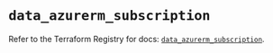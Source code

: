 # `data_azurerm_subscription`

Refer to the Terraform Registry for docs: [`data_azurerm_subscription`](https://registry.terraform.io/providers/hashicorp/azurerm/4.41.0/docs/data-sources/subscription).
